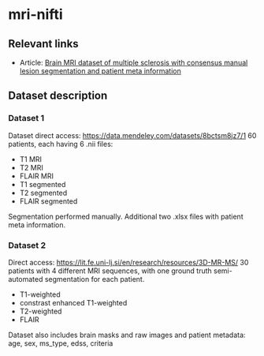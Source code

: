 # mri-nifti

## Relevant links
- Article: [Brain MRI dataset of multiple sclerosis with consensus manual lesion segmentation and patient meta information](https://www.sciencedirect.com/science/article/pii/S235234092200347X)


## Dataset description 

### Dataset 1
Dataset direct access: https://data.mendeley.com/datasets/8bctsm8jz7/1
60 patients, each having 6 .nii files:
- T1 MRI
- T2 MRI
- FLAIR MRI
- T1 segmented
- T2 segmented
- FLAIR segmented

Segmentation performed manually. Additional two .xlsx files with patient meta information.


### Dataset 2
Direct access: https://lit.fe.uni-lj.si/en/research/resources/3D-MR-MS/ 
30 patients with 4 different MRI sequences, with one ground truth semi-automated segmentation for each patient.
- T1-weighted
- constrast enhanced T1-weighted
- T2-weighted
- FLAIR

Dataset also includes brain masks and raw images and patient metadata: age, sex, ms_type, edss, criteria
